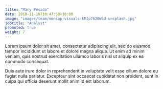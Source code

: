 ```yaml
---
title: "Mary Pesado"
date: 2018-11-19T10:47:58+10:00
image: "images/team/nonsap-visuals-kMJp7620W6U-unsplash.jpg"
jobtitle: "Analyst"
promoted: true
weight: 7
---
```


Lorem ipsum dolor sit amet, consectetur adipiscing elit, sed do eiusmod tempor incididunt ut labore et dolore magna aliqua. Ut enim ad minim veniam, quis nostrud exercitation ullamco laboris nisi ut aliquip ex ea commodo consequat.

Duis aute irure dolor in reprehenderit in voluptate velit esse cillum dolore eu fugiat nulla pariatur. Excepteur sint occaecat cupidatat non proident, sunt in culpa qui officia deserunt mollit anim id est laborum.
